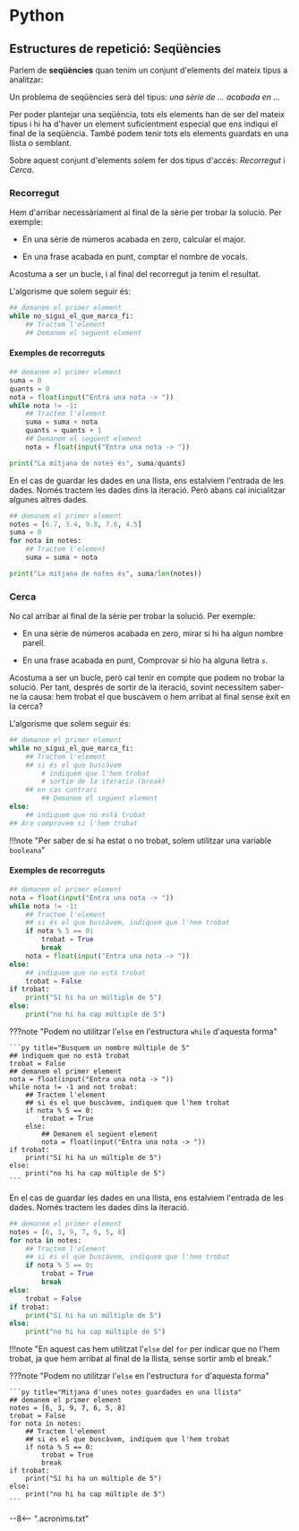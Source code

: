 # Python

## Estructures de repetició: Seqüències

Parlem de **seqüències** quan tenim un conjunt d'elements del mateix tipus a analitzar:

Un problema de seqüències serà del tipus: *una sèrie de ... acabada en ...*

Per poder plantejar una seqüència, tots els elements han de ser  del mateix tipus i hi ha d'haver un element suficientment especial que ens indiqui el final de la seqüència. També podem tenir tots els elements guardats en una llista o semblant.

Sobre aquest conjunt d'elements solem fer dos tipus d'accés: *Recorregut* i *Cerca*.

### Recorregut

Hem d'arribar necessàriament al final de la sèrie per trobar la solució. Per exemple:
    
* En una sèrie de números acabada en zero, calcular el major.

* En una frase acabada en punt, comptar el nombre de vocals.

Acostuma a ser un bucle, i al final del recorregut ja tenim el resultat.

L'algorisme que solem seguir és:

```py
## demanem el primer element
while no_sigui_el_que_marca_fi:
    ## Tractem l'element
    ## Demanem el següent element
```

#### Exemples de recorreguts

```py title="Mitjana d'unes notes entrades al moment"
## demanem el primer element
suma = 0
quants = 0
nota = float(input("Entra una nota -> "))
while nota != -1:
    ## Tractem l'element
    suma = suma + nota
    quants = quants + 1
    ## Demanem el següent element
    nota = float(input("Entra una nota -> "))

print("La mitjana de notes és", suma/quants)
```

En el cas de guardar les dades en una llista, ens estalviem l'entrada de les dades. Només tractem les dades dins la iteració. Però abans cal inicialitzar algunes altres dades.

```py title="Mitjana d'unes notes guardades en una llista"
## demanem el primer element
notes = [6.7, 3.4, 9.8, 7.6, 4.5]
suma = 0
for nota in notes:
    ## Tractem l'element
    suma = suma + nota

print("La mitjana de notes és", suma/len(notes))
```

### Cerca

No cal arribar al final de la sèrie per trobar la solució. Per exemple:
    
* En una sèrie de números acabada en zero, mirar si hi ha algun nombre parell.

* En una frase acabada en punt, Comprovar si hio ha alguna lletra *`s`*.

Acostuma a ser un bucle,  però cal tenir en compte que podem no trobar la solució. Per tant, després de sortir de la iteració, sovint necessitem saber-ne la causa: hem trobat el que buscàvem o hem arribat al final sense èxit en la cerca?

L'algorisme que solem seguir és:

```py
## demanem el primer element
while no_sigui_el_que_marca_fi:
    ## Tractem l'element
    ## si és el que buscàvem
        # indiquem que l'hem trobat
        # sortim de la iteració (break)
    ## en cas contrari
        ## Demanem el següent element
else:
    ## indiquem que no està trobat
## Ara comprovem si l'hem trobat
```

!!!note "Per saber de si ha estat o no trobat, solem utilitzar una variable `booleana`"

#### Exemples de recorreguts

```py title="Busquem un nombre múltiple de 5"
## demanem el primer element
nota = float(input("Entra una nota -> "))
while nota != -1:
    ## Tractem l'element
    ## si és el que buscàvem, indiquem que l'hem trobat
    if nota % 5 == 0:
        trobat = True
        break
    nota = float(input("Entra una nota -> "))
else:
    ## indiquem que no està trobat
    trobat = False
if trobat:
    print("Sí hi ha un múltiple de 5")
else:
    print("no hi ha cap múltiple de 5")
```

???note "Podem no utilitzar l'`else` en l'estructura `while` d'aquesta forma"

    ```py title="Busquem un nombre múltiple de 5"
    ## indiquem que no està trobat
    trobat = False
    ## demanem el primer element
    nota = float(input("Entra una nota -> "))
    while nota != -1 and not trobat:
        ## Tractem l'element
        ## si és el que buscàvem, indiquem que l'hem trobat
        if nota % 5 == 0:
            trobat = True
        else:
            ## Demanem el següent element
            nota = float(input("Entra una nota -> "))
    if trobat:
        print("Sí hi ha un múltiple de 5")
    else:
        print("no hi ha cap múltiple de 5")
    ```


En el cas de guardar les dades en una llista, ens estalviem l'entrada de les dades. Només tractem les dades dins la iteració.

```py title="Mitjana d'unes notes guardades en una llista"
## demanem el primer element
notes = [6, 3, 9, 7, 6, 5, 8]
for nota in notes:
    ## Tractem l'element
    ## si és el que buscàvem, indiquem que l'hem trobat
    if nota % 5 == 0:
        trobat = True
        break
else:
    trobat = False
if trobat:
    print("Sí hi ha un múltiple de 5")
else:
    print("no hi ha cap múltiple de 5")
```

!!!note "En aquest cas hem utilitzat l'`else` del `for` per indicar que no l'hem trobat, ja que hem arribat al final de la llista, sense sortir amb el break."

???note "Podem no utilitzar l'`else` en l'estructura `for` d'aquesta forma"

    ```py title="Mitjana d'unes notes guardades en una llista"
    ## demanem el primer element
    notes = [6, 3, 9, 7, 6, 5, 8]
    trobat = False
    for nota in notes:
        ## Tractem l'element
        ## si és el que buscàvem, indiquem que l'hem trobat
        if nota % 5 == 0:
            trobat = True
            break
    if trobat:
        print("Sí hi ha un múltiple de 5")
    else:
        print("no hi ha cap múltiple de 5")
    ```


[while]:                https://docs.python.org/reference/compound_stmts.html#the-while-statement       "while"
[for]:                  https://docs.python.org/reference/compound_stmts.html#the-for-statement         "for"
[continue]:             https://docs.python.org/reference/simple_stmts.html#continue                    "continue"
[break]:                https://docs.python.org/reference/simple_stmts.html#break                       "break"
[range]:                https://docs.python.org/library/stdtypes.html#range                             "range"
[enumerate]:            https://docs.python.org/library/functions.html#enumerate                        "enumerate"
[objecte iterable]:     https://docs.python.org/glossary.html#term-iterable                             "objecte iterable"
[range]:                https://docs.python.org/library/stdtypes.html#range                             "range"
[else]:                 https://docs.python.org/3/tutorial/controlflow.html#break-and-continue-statements-and-else-clauses-on-loops  "else en iteracions"


--8<-- ".acronims.txt"
